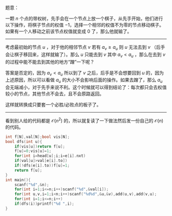 题意：

一颗 $n$ 个点的带权树，先手会在一个节点上放一个棋子，从先手开始，他们进行以下操作，将棋子节点的权值 $-1$，选择一个相邻的权值不为零的节点移动棋子。如果有一个人移动之前该节点权值就变成 $0$ 了，那么他就输了。

---

考虑最初始的节点 $u$ ，对于他的相邻节点 $v$ 若有 $a_v\ge a_u$ 则 $u$ 无法去到 $v$ （后手会让棋子移回来，这样就输了）。那么 $u$ 只能去到 $v$ 其中 $a_v<a_u$ ，那么在去到 $v$ 的过程中能不能去到其他的地方“蹭”一下呢？

答案是否定的，因为 $a_v<a_u$ 所以到了 $v$ 之后，后手是不会想要回到 $u$ 的，因为上述原因，所以可以看做 $a_u$ 的大小不会影响后面的操作。如果去蹭了，那么 $a_u$ 会无端减小，对于先手来说不利。这个时候就可以得到结论了：每次都只会去权值较小的节点，其他节点不会去，且不会原路返回。

这样就转换成只要套一个必胜/必败点的板子了。

---

看到别人给的代码都是 $\mathcal O(n^2)$ 的，所以就复读了一下做法然后发一份自己的 $\mathcal O(n)$ 的代码。

```cpp
int f[N],val[N];bool vis[N];
bool dfs(int u){
    if(vis[u])return f[u];
	f[u]=0;vis[u]=1;
    for(int i=head[u];i;i=e[i].nxt)
    if(val[u]>val[e[i].to])
    if(!dfs(e[i].to))f[u]=1;
    return f[u];
}
int main(){
    scanf("%d",&n);
    for(int i=1;i<=n;i++)scanf("%d",&val[i]);
    for(int u,v,i=1;i<n;i++)scanf("%d%d",&u,&v),add(u,v),add(v,u);
    for(int i=1;i<=n;i++)
    if(dfs(i))printf("%d ",i);
}
```